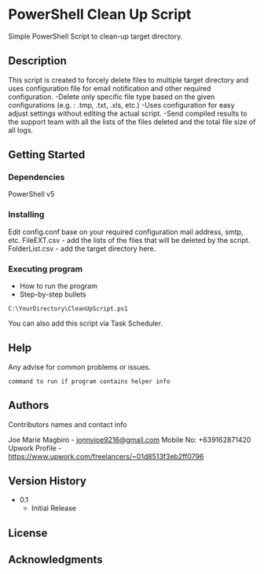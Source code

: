 # PowerShell Clean Up Script

Simple PowerShell Script to clean-up target directory.

## Description

This script is created to forcely delete files to multiple target directory and uses configuration file for email notification and other required configuration.
-Delete only specific file type based on the given configurations (e.g. : .tmp, .txt, .xls, etc.)
-Uses configuration for easy adjust settings without editing the actual script.
-Send compiled results to the support team with all the lists of the files deleted and the total file size of all logs.


## Getting Started

### Dependencies

PowerShell v5

### Installing

Edit config.conf base on your required configuration mail address, smtp, etc.
FileEXT.csv - add the lists of the files that will be deleted by the script.
FolderList.csv - add the target directory here.

### Executing program

* How to run the program
* Step-by-step bullets
```
C:\YourDirectory\CleanUpScript.ps1
```
You can also add this script via Task Scheduler.

## Help

Any advise for common problems or issues.
```
command to run if program contains helper info
```

## Authors

Contributors names and contact info

Joe Marie Magbiro - jonnyjoe9216@gmail.com
Mobile No: +639162871420
Upwork Profile - https://www.upwork.com/freelancers/~01d8513f3eb2ff0796

## Version History

* 0.1
    * Initial Release

## License


## Acknowledgments

